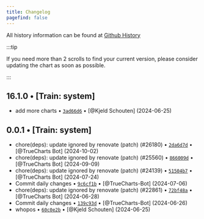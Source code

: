 ```yaml
---
title: Changelog
pagefind: false
---
```


All history information can be found at [Github History](https://github.com/truecharts/charts/commits/master/charts/system/node-feature-discovery)

:::tip

If you need more than 2 scrolls to find your current version, please consider updating the chart as soon as possible.

:::

## 16.1.0 • [Train: system]

- add more charts • [`3ad66d6`](https://github.com/truecharts/charts/commit/3ad66d6bd2189e90b86c3852eee5f2655974008f) • [@Kjeld Schouten] (2024-06-25)

## 0.0.1 • [Train: system]

- chore(deps): update ignored by renovate (patch) (#26180) • [`2da6d7d`](https://github.com/truecharts/charts/commit/2da6d7d99702fef6d3efdf39ec6aab0bbd519b7a) • [@TrueCharts Bot] (2024-10-02)
- chore(deps): update ignored by renovate (patch) (#25560) • [`866009d`](https://github.com/truecharts/charts/commit/866009d9b3dff8e93e5d9fc55080942887b09eee) • [@TrueCharts Bot] (2024-09-09)
- chore(deps): update ignored by renovate (patch) (#24139) • [`51504b7`](https://github.com/truecharts/charts/commit/51504b7b0045e75470a34b20fdfe9004bbf3c081) • [@TrueCharts Bot] (2024-07-24)
- Commit daily changes • [`9c6cf1b`](https://github.com/truecharts/charts/commit/9c6cf1b50bf0ffbf6d3475b06ccd16b7e246f18f) • [@TrueCharts-Bot] (2024-07-06)
- chore(deps): update ignored by renovate (patch) (#22861) • [`72bf48a`](https://github.com/truecharts/charts/commit/72bf48a36f965f8362759779ce902b723fa450d1) • [@TrueCharts Bot] (2024-06-28)
- Commit daily changes • [`139c93d`](https://github.com/truecharts/charts/commit/139c93ddea0f96bca5e2ef73b1a729151877b491) • [@TrueCharts-Bot] (2024-06-26)
- whopos • [`60c0e2b`](https://github.com/truecharts/charts/commit/60c0e2bed0306c13051b30de883e615675f9acdf) • [@Kjeld Schouten] (2024-06-25)
